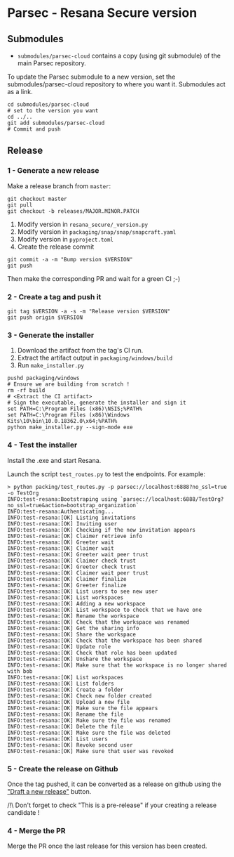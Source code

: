 # Parsec - Resana Secure version

## Submodules

- `submodules/parsec-cloud` contains a copy (using git submodule) of the main Parsec repository.

To update the Parsec submodule to a new version, set the submodules/parsec-cloud repository to where you want it. Submodules act as a link.

```shell
cd submodules/parsec-cloud
# set to the version you want
cd ../..
git add submodules/parsec-cloud
# Commit and push
```

## Release

### 1 - Generate a new release

Make a release branch from `master`:
```shell
git checkout master
git pull
git checkout -b releases/MAJOR.MINOR.PATCH
```

1) Modify version in `resana_secure/_version.py`
2) Modify version in `packaging/snap/snap/snapcraft.yaml`
3) Modify version in `pyproject.toml`
4) Create the release commit

```shell
git commit -a -m "Bump version $VERSION"
git push
```

Then make the corresponding PR and wait for a green CI ;-)

### 2 - Create a tag and push it

```shell
git tag $VERSION -a -s -m "Release version $VERSION"
git push origin $VERSION
```

### 3 - Generate the installer

1) Download the artifact from the tag's CI run.
2) Extract the artifact output in `packaging/windows/build`
3) Run `make_installer.py`

```shell
pushd packaging/windows
# Ensure we are building from scratch !
rm -rf build
# <Extract the CI artifact>
# Sign the executable, generate the installer and sign it
set PATH=C:\Program Files (x86)\NSIS;%PATH%
set PATH=C:\Program Files (x86)\Windows Kits\10\bin\10.0.18362.0\x64;%PATH%
python make_installer.py --sign-mode exe
```

### 4 - Test the installer

Install the .exe and start Resana.

Launch the script `test_routes.py` to test the endpoints. For example:

```shell
> python packing/test_routes.py -p parsec://localhost:6888?no_ssl=true -o TestOrg
INFO:test-resana:Bootstraping using `parsec://localhost:6888/TestOrg?no_ssl=true&action=bootstrap_organization`
INFO:test-resana:Authenticating...
INFO:test-resana:[OK] Listing invitations
INFO:test-resana:[OK] Inviting user
INFO:test-resana:[OK] Checking if the new invitation appears
INFO:test-resana:[OK] Claimer retrieve info
INFO:test-resana:[OK] Greeter wait
INFO:test-resana:[OK] Claimer wait
INFO:test-resana:[OK] Greeter wait peer trust
INFO:test-resana:[OK] Claimer check trust
INFO:test-resana:[OK] Greeter check trust
INFO:test-resana:[OK] Claimer wait peer trust
INFO:test-resana:[OK] Claimer finalize
INFO:test-resana:[OK] Greeter finalize
INFO:test-resana:[OK] List users to see new user
INFO:test-resana:[OK] List workspaces
INFO:test-resana:[OK] Adding a new workspace
INFO:test-resana:[OK] List workspace to check that we have one
INFO:test-resana:[OK] Rename the workspace
INFO:test-resana:[OK] Check that the workspace was renamed
INFO:test-resana:[OK] Get the sharing info
INFO:test-resana:[OK] Share the workspace
INFO:test-resana:[OK] Check that the workspace has been shared
INFO:test-resana:[OK] Update role
INFO:test-resana:[OK] Check that role has been updated
INFO:test-resana:[OK] Unshare the workspace
INFO:test-resana:[OK] Make sure that the workspace is no longer shared with bob
INFO:test-resana:[OK] List workspaces
INFO:test-resana:[OK] List folders
INFO:test-resana:[OK] Create a folder
INFO:test-resana:[OK] Check new folder created
INFO:test-resana:[OK] Upload a new file
INFO:test-resana:[OK] Make sure the file appears
INFO:test-resana:[OK] Rename the file
INFO:test-resana:[OK] Make sure the file was renamed
INFO:test-resana:[OK] Delete the file
INFO:test-resana:[OK] Make sure the file was deleted
INFO:test-resana:[OK] List users
INFO:test-resana:[OK] Revoke second user
INFO:test-resana:[OK] Make sure that user was revoked
```

### 5 - Create the release on Github

Once the tag pushed, it can be converted as a release on github using the
["Draft a new release"](https://github.com/Scille/resana-secure/releases) button.

/!\ Don't forget to check "This is a pre-release" if your creating a release candidate !

### 4 - Merge the PR

Merge the PR once the last release for this version has been created.
